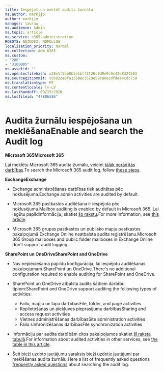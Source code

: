 ```yaml
---
title: Iespējot un meklēt audita žurnālu
ms.author: markjjo
author: markjjo
manager: lauraw
ms.audience: Admin
ms.topic: article
ms.service: o365-administration
ROBOTS: NOINDEX, NOFOLLOW
localization_priority: Normal
ms.collection: Adm_O365
ms.custom:
- "286"
- "3100005"
ms.assetid: ''
ms.openlocfilehash: a28e1f5bb8b5e1bff2f26c0d9e9c9c42e8324583
ms.sourcegitcommit: c6692ce0fa1358ec3529e59ca0ecdfdea4cdc759
ms.translationtype: MT
ms.contentlocale: lv-LV
ms.lasthandoff: 09/15/2020
ms.locfileid: "47806586"
---
```

# <a name="enable-and-search-the-audit-log"></a><span data-ttu-id="44037-102">Audita žurnālu iespējošana un meklēšana</span><span class="sxs-lookup"><span data-stu-id="44037-102">Enable and search the Audit log</span></span>

<span data-ttu-id="44037-103">**Microsoft 365**</span><span class="sxs-lookup"><span data-stu-id="44037-103">**Microsoft 365**</span></span>

<span data-ttu-id="44037-104">Lai meklētu Microsoft 365 audita žurnālu, veiciet [tālāk norādītās darbības](https://docs.microsoft.com/microsoft-365/compliance/search-the-audit-log-in-security-and-compliance#search-the-audit-log).</span><span class="sxs-lookup"><span data-stu-id="44037-104">To search the Microsoft 365 audit log, follow [these steps](https://docs.microsoft.com/microsoft-365/compliance/search-the-audit-log-in-security-and-compliance#search-the-audit-log).</span></span>

<span data-ttu-id="44037-105">**Exchange**</span><span class="sxs-lookup"><span data-stu-id="44037-105">**Exchange**</span></span>

- <span data-ttu-id="44037-106">Exchange administrēšanas darbības tiek auditētas pēc noklusējuma.</span><span class="sxs-lookup"><span data-stu-id="44037-106">Exchange admin activities are audited by default.</span></span>

- <span data-ttu-id="44037-107">Microsoft 365 pastkastes auditēšana ir iespējota pēc noklusējuma.</span><span class="sxs-lookup"><span data-stu-id="44037-107">Mailbox auditing is enabled by default in Microsoft 365.</span></span> <span data-ttu-id="44037-108">Lai iegūtu papildinformāciju, skatiet  [šo rakstu](https://docs.microsoft.com/microsoft-365/compliance/enable-mailbox-auditing).</span><span class="sxs-lookup"><span data-stu-id="44037-108">For more information, see  [this article](https://docs.microsoft.com/microsoft-365/compliance/enable-mailbox-auditing).</span></span>

- <span data-ttu-id="44037-109">Microsoft 365 grupas pastkastes un publisko mapju pastkastes pakalpojumā Exchange Online neatbalsta audita reģistrēšanu.</span><span class="sxs-lookup"><span data-stu-id="44037-109">Microsoft 365 Group mailboxes and public folder mailboxes in Exchange Online don't support audit logging.</span></span>

<span data-ttu-id="44037-110">**SharePoint un OneDrive**</span><span class="sxs-lookup"><span data-stu-id="44037-110">**SharePoint and OneDrive**</span></span>

- <span data-ttu-id="44037-111">Nav nepieciešama papildu konfigurācija, lai iespējotu auditēšanas pakalpojumam SharePoint un OneDrive.</span><span class="sxs-lookup"><span data-stu-id="44037-111">There's no additional configuration required to enable auditing for SharePoint and OneDrive.</span></span>

- <span data-ttu-id="44037-112">SharePoint un OneDrive atbalsta audits šādiem darbību tipiem:</span><span class="sxs-lookup"><span data-stu-id="44037-112">SharePoint and OneDrive support auditing the following types of activities:</span></span>

    - <span data-ttu-id="44037-113">Failu, mapju un lapu darbības</span><span class="sxs-lookup"><span data-stu-id="44037-113">File, folder, and page activities</span></span>
    - <span data-ttu-id="44037-114">Koplietošanas un piekļuves pieprasījumu darbības</span><span class="sxs-lookup"><span data-stu-id="44037-114">Sharing and access request activities</span></span>
    - <span data-ttu-id="44037-115">Vietnes administrēšanas darbības</span><span class="sxs-lookup"><span data-stu-id="44037-115">Site administration activities</span></span>
    - <span data-ttu-id="44037-116">Failu sinhronizēšanas darbības</span><span class="sxs-lookup"><span data-stu-id="44037-116">File synchronization activities</span></span>

- <span data-ttu-id="44037-117">Informāciju par audita darbībām citos pakalpojumos skatiet  [šī raksta tabulā](https://docs.microsoft.com/microsoft-365/compliance/search-the-audit-log-in-security-and-compliance#audited-activities).</span><span class="sxs-lookup"><span data-stu-id="44037-117">For information about audited activities in other services, see  [the table in this article](https://docs.microsoft.com/microsoft-365/compliance/search-the-audit-log-in-security-and-compliance#audited-activities).</span></span>

- <span data-ttu-id="44037-118">Šeit bieži uzdoto jautājumu saraksts [bieži uzdotie jautājumi](https://docs.microsoft.com/microsoft-365/compliance/search-the-audit-log-in-security-and-compliance#frequently-asked-questions) par meklēšanas audita žurnālu.</span><span class="sxs-lookup"><span data-stu-id="44037-118">Here a list of frequently asked questions [frequently asked questions](https://docs.microsoft.com/microsoft-365/compliance/search-the-audit-log-in-security-and-compliance#frequently-asked-questions) about searching the audit log.</span></span>
